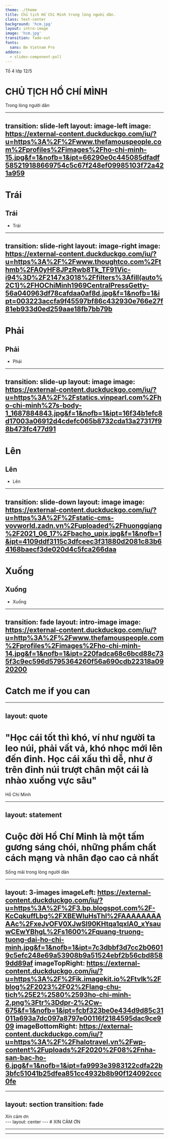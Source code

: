 ```yaml
---
theme: ./theme
title: Chủ tịch Hồ Chí Minh trong lòng người dân.
class: text-center
background: 'hcm.jpg'
layout: intro-image
image: 'hcm.jpg'
transition: fade-out
fonts:
  sans: Be Vietnam Pro
addons:
  - slidev-component-poll
---
```


<div class="absolute top-10">
  <span class="font-700">
    Tổ 4 lớp 12/5
  </span>
</div>

<div class="absolute bottom-10">
  <h1>CHỦ TỊCH HỒ CHÍ MÌNH</h1>
  <p>Trong lòng người dân</p>
</div>

---
transition: slide-left
layout: image-left
image: https://external-content.duckduckgo.com/iu/?u=https%3A%2F%2Fwww.thefamouspeople.com%2Fprofiles%2Fimages%2Fho-chi-minh-15.jpg&f=1&nofb=1&ipt=66290e0c445085dfadf585219188669754c5c67f248ef09985103f72a421a959
---

# Trái
## Trái

* Trái


---
transition: slide-right
layout: image-right
image: https://external-content.duckduckgo.com/iu/?u=https%3A%2F%2Fwww.thoughtco.com%2Fthmb%2FA0yHF8JPzRwb8Tk_TF91Vic-i94%3D%2F2147x3018%2Ffilters%3Afill(auto%2C1)%2FHOChiMinh1969CentralPressGetty-56a040963df78cafdaa0af8d.jpg&f=1&nofb=1&ipt=003223accfa9f45597bf86c432930e766e27f81eb933d0ed259aae18fb7bb79b
---

# Phải
## Phải

* Phải


---
transition: slide-up
layout: image
image: https://external-content.duckduckgo.com/iu/?u=https%3A%2F%2Fstatics.vinpearl.com%2Fho-chi-minh%27s-body-1_1687884843.jpg&f=1&nofb=1&ipt=16f34b1efc8d17003a06912d4cdefc065b8732cda13a27317f98b473fc477d91
---

# Lên
## Lên

* Lên 

---
transition: slide-down
layout: image
image: https://external-content.duckduckgo.com/iu/?u=https%3A%2F%2Fstatic-cms-vovworld.zadn.vn%2Fuploaded%2Fhuonggiang%2F2021_06_17%2Fbacho_upix.jpg&f=1&nofb=1&ipt=4109ddf3115c3dfceec3f31880d2081c83b64168baecf3de020d4c5fca266daa
---

# Xuống
## Xuống

* Xuống

---
transition: fade
layout: intro-image
image: https://external-content.duckduckgo.com/iu/?u=http%3A%2F%2Fwww.thefamouspeople.com%2Fprofiles%2Fimages%2Fho-chi-minh-14.jpg&f=1&nofb=1&ipt=220fadca68c6bcd88c735f3c9ec596d5795364260f56a690cdb22318a0920200
---

<div class="absolute bottom-20">
  <h1>Catch me if you can</h1>
</div>

---
layout: quote
---

# "Học cái tốt thì khó, ví như người ta leo núi, phải vất vả, khó nhọc mới lên đến đỉnh. Học cái xấu thì dễ, như ở trên đỉnh núi trượt chân một cái là nhào xuống vực sâu"
Hồ Chí Minh

---
layout: statement
---

# Cuộc đời Hồ Chí Minh là một tấm gương sáng chói, những phẩm chất cách mạng và nhân đạo cao cả nhất
Sống mãi trong lòng người dân

---
layout: 3-images
imageLeft: https://external-content.duckduckgo.com/iu/?u=https%3A%2F%2F3.bp.blogspot.com%2F-KcCqkuffLbg%2FXBEWluHsThI%2FAAAAAAAAAAc%2FxeJvOFV0XJwSl90KHtqa1qxlA0_xYsauwCEwYBhgL%2Fs1600%2Fquang-truong-tuong-dai-ho-chi-minh.jpg&f=1&nofb=1&ipt=7c3dbbf3d7cc2b06019c5efc248e69a53908b9a51524ebf2b56cbd8589dd89af
imageTopRight: https://external-content.duckduckgo.com/iu/?u=https%3A%2F%2Fik.imagekit.io%2Ftvlk%2Fblog%2F2023%2F02%2Flang-chu-tich%25E2%2580%2593ho-chi-minh-2.png%3Ftr%3Ddpr-2%2Cw-675&f=1&nofb=1&ipt=fcbf323be0e434d9d85c31011a693a7dc097a8797e00116f2184595dac9ce909
imageBottomRight: https://external-content.duckduckgo.com/iu/?u=https%3A%2F%2Fhalotravel.vn%2Fwp-content%2Fuploads%2F2020%2F08%2Fnha-san-bac-ho-6.jpg&f=1&nofb=1&ipt=fa9993e3983122cdfa22b3bfc51041b25dfea851cc4932b8b90f124092ccc0fe
---
---
layout: section
transition: fade
---

<div v-motion
  :initial="{ x: -80 }"
  :enter="{ x: 0, y: 0 }"
  :click-1="{ x: 0, y: 45 }"
  :click-2="{ x: 80, y: 45 }"
  :click-2-4="{ x: 395, y: 0 }"
>
Xin cảm ơn
</div>

<v-switch>
  <template #1> Fuck you Trúc Linh </template>
  <template #2> Về lại bụng mẹ thêm 9 tháng nữa rồi ra</template>
  <template #3> </template>
</v-switch>
---
layout: center
---
# XIN CẢM ƠN

---
---

<Poll question="What is your favorite color ?" :answers="['Red', 'Green', 'Blue']" correctAnswer="0" />

```
